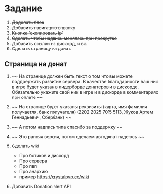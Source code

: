 # Задание

1. ~~Доделать блок~~
2. ~~Добавить навигацию в шапку~~
3. ~~Кнопка 'скопировать ip'~~
4. ~~Сделать чтобы надпись менялась при прокрутке~~
5. Добавить ссылки на дискорд, и вк.
6. Сделать страницу на донат.

## Страница на донат

1. ~~ На странице должен быть текст о том что вы можете поддрержать развитие сервера. В качестве благодарности ваш ник в игре будет указан в лидерборде донатеров и в дискорде. Обязательно укажите свой ник в игре и в дискорде в комментариях при оплате ~~

2. ~~ На странице будет указаны реквизиты (карта, имя фамилия получаетля, банк получателя) (2202 2025 7015 5113, Жуков Артем Геннадьевич, Сбербанк) ~~

3. ~~ А потом надпись типа спасибо за поддержку ~~

4. ~~ Это ранняя версия, потом сделаем автодонат надеюсь ~~

5. Сделать wiki
    * Про ботиков и дискорд
    * Про сервера
    * Про пвп
    * Про анархию
    * пример <https://crystalpvp.cc/wiki>

6. Добавить Donation alert API
